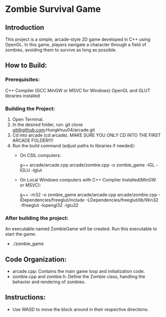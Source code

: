 # Zombie Survival Game

## Introduction
This project is a simple, arcade-style 2D game developed in C++ using OpenGL. In this game, players navigate a character through a field of zombies, avoiding them to survive as long as possible.

## How to Build:

### Prerequisites:
C++ Compiler (GCC MinGW or MSVC for Windows)
OpenGL and GLUT libraries installed

### Building the Project:
1. Open Terminal.
2. In the desired folder, run: git clone git@github.com:Hungkhuu04/arcade.git
3. Cd into arcade (cd arcade). MAKE SURE YOU ONLY CD INTO THE FIRST ARCADE FOLDER!!!!
4. Run the build command (adjust paths to libraries if needed):
   - On CSIL computers:

      g++ arcade/arcade.cpp arcade/zombie.cpp -o zombie_game -lGL -lGLU -lglut

    - On Local Windows computers with C++ Complier Installed(MinGW or MSVC):

      g++ -m32 -o zombie_game arcade/arcade.cpp arcade/zombie.cpp -IDependencies/freeglut/include -LDependencies/freeglut/lib/Win32 -lfreeglut -lopengl32 -lglu32
      
### After building the project:
An executable named ZombieGame will be created. Run this executable to start the game:
- ./zombie_game

## Code Organization:
- arcade.cpp: Contains the main game loop and initialization code.
- zombie.cpp and zombie.h: Define the Zombie class, handling the behavior and rendering of zombies.

## Instructions:
- Use WASD to move the block around in their respective directions.
